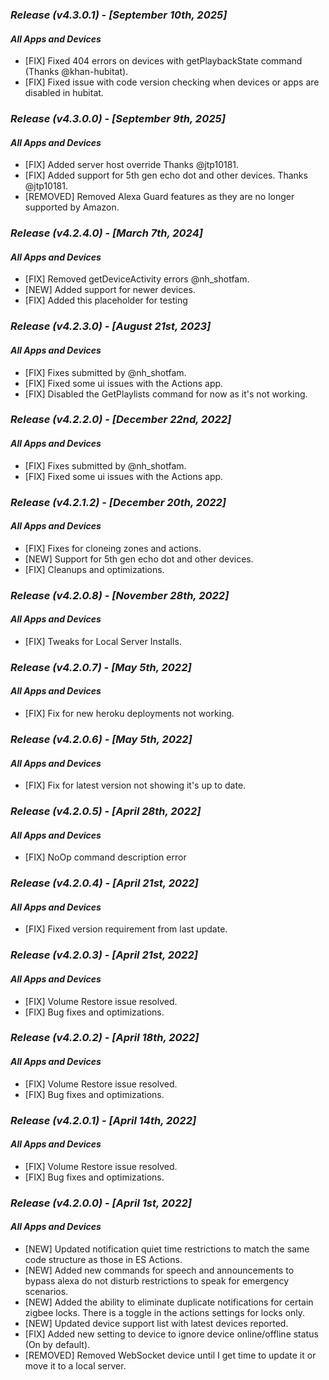 ### _**Release (v4.3.0.1) - [September 10th, 2025]**_

#### _***All Apps and Devices***_

- [FIX] Fixed 404 errors on devices with getPlaybackState command (Thanks @khan-hubitat).
- [FIX] Fixed issue with code version checking when devices or apps are disabled in hubitat.

### _**Release (v4.3.0.0) - [September 9th, 2025]**_

#### _***All Apps and Devices***_

- [FIX] Added server host override Thanks @jtp10181.
- [FIX] Added support for 5th gen echo dot and other devices. Thanks @jtp10181.
- [REMOVED] Removed Alexa Guard features as they are no longer supported by Amazon.

### _**Release (v4.2.4.0) - [March 7th, 2024]**_

#### _***All Apps and Devices***_

- [FIX] Removed getDeviceActivity errors @nh_shotfam.
- [NEW] Added support for newer devices.
- [FIX] Added this placeholder for testing

### _**Release (v4.2.3.0) - [August 21st, 2023]**_

#### _***All Apps and Devices***_

- [FIX] Fixes submitted by @nh_shotfam.
- [FIX] Fixed some ui issues with the Actions app.
- [FIX] Disabled the GetPlaylists command for now as it's not working.

### _**Release (v4.2.2.0) - [December 22nd, 2022]**_

#### _***All Apps and Devices***_

- [FIX] Fixes submitted by @nh_shotfam.
- [FIX] Fixed some ui issues with the Actions app.

### _**Release (v4.2.1.2) - [December 20th, 2022]**_

#### _***All Apps and Devices***_

- [FIX] Fixes for cloneing zones and actions.
- [NEW] Support for 5th gen echo dot and other devices.
- [FIX] Cleanups and optimizations.
  
### _**Release (v4.2.0.8) - [November 28th, 2022]**_

#### _***All Apps and Devices***_

- [FIX] Tweaks for Local Server Installs.

### _**Release (v4.2.0.7) - [May 5th, 2022]**_

#### _***All Apps and Devices***_

- [FIX] Fix for new heroku deployments not working.

### _**Release (v4.2.0.6) - [May 5th, 2022]**_

#### _***All Apps and Devices***_

- [FIX] Fix for latest version not showing it's up to date.

### _**Release (v4.2.0.5) - [April 28th, 2022]**_

#### _***All Apps and Devices***_

- [FIX] NoOp command description error

### _**Release (v4.2.0.4) - [April 21st, 2022]**_

#### _***All Apps and Devices***_

- [FIX] Fixed version requirement from last update.

### _**Release (v4.2.0.3) - [April 21st, 2022]**_

#### _***All Apps and Devices***_

- [FIX] Volume Restore issue resolved.
- [FIX] Bug fixes and optimizations.

### _**Release (v4.2.0.2) - [April 18th, 2022]**_

#### _***All Apps and Devices***_

- [FIX] Volume Restore issue resolved.
- [FIX] Bug fixes and optimizations.

### _**Release (v4.2.0.1) - [April 14th, 2022]**_

#### _***All Apps and Devices***_

- [FIX] Volume Restore issue resolved.
- [FIX] Bug fixes and optimizations.

### _**Release (v4.2.0.0) - [April 1st, 2022]**_

#### _***All Apps and Devices***_

- [NEW] Updated notification quiet time restrictions to match the same code structure as those in ES Actions.
- [NEW] Added new commands for speech and announcements to bypass alexa do not disturb restrictions to speak for emergency scenarios.
- [NEW] Added the ability to eliminate duplicate notifications for certain zigbee locks.  There is a toggle in the actions settings for locks only.
- [NEW] Updated device support list with latest devices reported.
- [FIX] Added new setting to device to ignore device online/offline status (On by default).
- [REMOVED] Removed WebSocket device until I get time to update it or move it to a local server.
  
